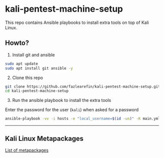 # kali-pentest-machine-setup

This repo contains Ansible playbooks to install extra tools on top of Kali Linux.

## Howto?

01. Install git and ansible

```zsh
sudo apt update
sudo apt install git ansible -y
```

02. Clone this repo

```zsh
git clone https://github.com/fazlearefin/kali-pentest-machine-setup.git
cd kali-pentest-machine-setup
```

03. Run the ansible playbook to install the extra tools

Enter the password for the user (`kali`) when asked for a password

```zsh
ansible-playbook -vv -i hosts -e "local_username=$(id -un)" -K main.yml
```

---

## Kali Linux Metapackages

[List of metapackages](https://www.kali.org/docs/general-use/metapackages/)
